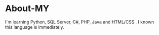 # About-MY
I'm learning Python, SQL Server, C#, PHP, Java and HTML/CSS . I known this language is immediately. 
